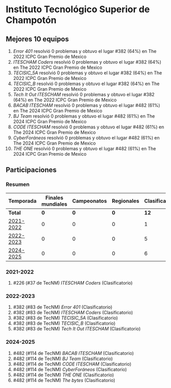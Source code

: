 # Instituto Tecnológico Superior de Champotón

## Mejores 10 equipos

1. _Error 401_ resolvió 0 problemas y obtuvo el lugar #382 (64%) en The 2022 ICPC Gran Premio de Mexico
1. _ITESCHAM Coders_ resolvió 0 problemas y obtuvo el lugar #382 (64%) en The 2022 ICPC Gran Premio de Mexico
1. _TECISIC_5A_ resolvió 0 problemas y obtuvo el lugar #382 (64%) en The 2022 ICPC Gran Premio de Mexico
1. _TECISIC_B_ resolvió 0 problemas y obtuvo el lugar #382 (64%) en The 2022 ICPC Gran Premio de Mexico
1. _Tech It Out ITESCHAM_ resolvió 0 problemas y obtuvo el lugar #382 (64%) en The 2022 ICPC Gran Premio de Mexico
1. _BACAB ITESCHAM_ resolvió 0 problemas y obtuvo el lugar #482 (61%) en The 2024 ICPC Gran Premio de Mexico
1. _BJ Team_ resolvió 0 problemas y obtuvo el lugar #482 (61%) en The 2024 ICPC Gran Premio de Mexico
1. _CODE ITESCHAM_ resolvió 0 problemas y obtuvo el lugar #482 (61%) en The 2024 ICPC Gran Premio de Mexico
1. _CyberForáneos_ resolvió 0 problemas y obtuvo el lugar #482 (61%) en The 2024 ICPC Gran Premio de Mexico
1. _THE ONE_ resolvió 0 problemas y obtuvo el lugar #482 (61%) en The 2024 ICPC Gran Premio de Mexico

## Participaciones

### Resumen

| Temporada | Finales mundiales | Campeonatos | Regionales | Clasificatorios | Equipos |
| --- | --- | --- | --- | --- | --- |
| **Total** | **0** | **0** | **0** | **12** | **12** |
| [2021-2022](#2021-2022) | 0 | 0 | 0 | 1 | 1 |
| [2022-2023](#2022-2023) | 0 | 0 | 0 | 5 | 5 |
| [2024-2025](#2024-2025) | 0 | 0 | 0 | 6 | 6 |

### 2021-2022

1. #226 (#37 de TecNM) _ITESCHAM Coders_ (Clasificatorio)

### 2022-2023

1. #382 (#83 de TecNM) _Error 401_ (Clasificatorio)
1. #382 (#83 de TecNM) _ITESCHAM Coders_ (Clasificatorio)
1. #382 (#83 de TecNM) _TECISIC_5A_ (Clasificatorio)
1. #382 (#83 de TecNM) _TECISIC_B_ (Clasificatorio)
1. #382 (#83 de TecNM) _Tech It Out ITESCHAM_ (Clasificatorio)

### 2024-2025

1. #482 (#114 de TecNM) _BACAB ITESCHAM_ (Clasificatorio)
1. #482 (#114 de TecNM) _BJ Team_ (Clasificatorio)
1. #482 (#114 de TecNM) _CODE ITESCHAM_ (Clasificatorio)
1. #482 (#114 de TecNM) _CyberForáneos_ (Clasificatorio)
1. #482 (#114 de TecNM) _THE ONE_ (Clasificatorio)
1. #482 (#114 de TecNM) _The bytes_ (Clasificatorio)



